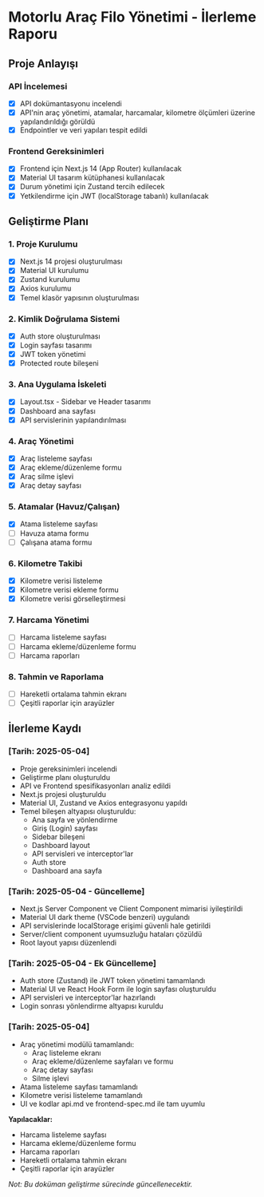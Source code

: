 # Motorlu Araç Filo Yönetimi - İlerleme Raporu

## Proje Anlayışı

### API İncelemesi
- [x] API dokümantasyonu incelendi
- [x] API'nin araç yönetimi, atamalar, harcamalar, kilometre ölçümleri üzerine yapılandırıldığı görüldü
- [x] Endpointler ve veri yapıları tespit edildi

### Frontend Gereksinimleri
- [x] Frontend için Next.js 14 (App Router) kullanılacak
- [x] Material UI tasarım kütüphanesi kullanılacak
- [x] Durum yönetimi için Zustand tercih edilecek
- [x] Yetkilendirme için JWT (localStorage tabanlı) kullanılacak

## Geliştirme Planı

### 1. Proje Kurulumu
- [x] Next.js 14 projesi oluşturulması
- [x] Material UI kurulumu
- [x] Zustand kurulumu
- [x] Axios kurulumu
- [x] Temel klasör yapısının oluşturulması

### 2. Kimlik Doğrulama Sistemi
- [x] Auth store oluşturulması
- [x] Login sayfası tasarımı
- [x] JWT token yönetimi
- [x] Protected route bileşeni

### 3. Ana Uygulama İskeleti
- [x] Layout.tsx - Sidebar ve Header tasarımı
- [x] Dashboard ana sayfası
- [x] API servislerinin yapılandırılması

### 4. Araç Yönetimi
- [x] Araç listeleme sayfası
- [x] Araç ekleme/düzenleme formu
- [x] Araç silme işlevi
- [x] Araç detay sayfası

### 5. Atamalar (Havuz/Çalışan)
- [x] Atama listeleme sayfası
- [ ] Havuza atama formu
- [ ] Çalışana atama formu

### 6. Kilometre Takibi
- [x] Kilometre verisi listeleme
- [x] Kilometre verisi ekleme formu
- [x] Kilometre verisi görselleştirmesi

### 7. Harcama Yönetimi
- [ ] Harcama listeleme sayfası
- [ ] Harcama ekleme/düzenleme formu
- [ ] Harcama raporları

### 8. Tahmin ve Raporlama
- [ ] Hareketli ortalama tahmin ekranı
- [ ] Çeşitli raporlar için arayüzler

## İlerleme Kaydı

### [Tarih: 2025-05-04]
- Proje gereksinimleri incelendi
- Geliştirme planı oluşturuldu
- API ve Frontend spesifikasyonları analiz edildi
- Next.js projesi oluşturuldu
- Material UI, Zustand ve Axios entegrasyonu yapıldı
- Temel bileşen altyapısı oluşturuldu:
  - Ana sayfa ve yönlendirme
  - Giriş (Login) sayfası
  - Sidebar bileşeni
  - Dashboard layout
  - API servisleri ve interceptor'lar
  - Auth store
  - Dashboard ana sayfa

### [Tarih: 2025-05-04 - Güncelleme]
- Next.js Server Component ve Client Component mimarisi iyileştirildi
- Material UI dark theme (VSCode benzeri) uygulandı
- API servislerinde localStorage erişimi güvenli hale getirildi
- Server/client component uyumsuzluğu hataları çözüldü
- Root layout yapısı düzenlendi

### [Tarih: 2025-05-04 - Ek Güncelleme]
- Auth store (Zustand) ile JWT token yönetimi tamamlandı
- Material UI ve React Hook Form ile login sayfası oluşturuldu
- API servisleri ve interceptor'lar hazırlandı
- Login sonrası yönlendirme altyapısı kuruldu

### [Tarih: 2025-05-04]
- Araç yönetimi modülü tamamlandı:
  - Araç listeleme ekranı
  - Araç ekleme/düzenleme sayfaları ve formu
  - Araç detay sayfası
  - Silme işlevi
- Atama listeleme sayfası tamamlandı
- Kilometre verisi listeleme tamamlandı
- UI ve kodlar api.md ve frontend-spec.md ile tam uyumlu

**Yapılacaklar:**
- Harcama listeleme sayfası
- Harcama ekleme/düzenleme formu
- Harcama raporları
- Hareketli ortalama tahmin ekranı
- Çeşitli raporlar için arayüzler

*Not: Bu doküman geliştirme sürecinde güncellenecektir.*
